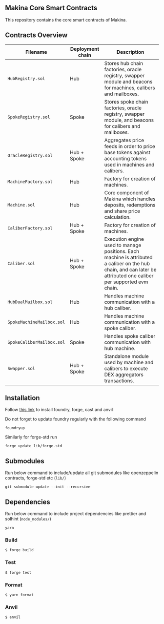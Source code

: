 ## Makina Core Smart Contracts

This repository contains the core smart contracts of Makina.

## Contracts Overview

| Filename | Deployment chain | Description |
| --- | --- | --- |
| `HubRegistry.sol` | Hub | Stores hub chain factories, oracle registry, swapper module and beacons for machines, calibers and mailboxes. |
| `SpokeRegistry.sol` | Spoke | Stores spoke chain factories, oracle registry, swapper module, and beacons for calibers and mailboxes. |
| `OracleRegistry.sol` | Hub + Spoke | Aggregates price feeds in order to price base tokens against accounting tokens used in machines and calibers. |
| `MachineFactory.sol` | Hub | Factory for creation of machines.
| `Machine.sol` | Hub | Core component of Makina which handles deposits, redemptions and share price calculation. |
| `CaliberFactory.sol` | Hub + Spoke | Factory for creation of machines. |
| `Caliber.sol` | Hub + Spoke | Execution engine used to manage positions. Each machine is attributed a caliber on the hub chain, and can later be attributed one caliber per supported evm chain. |
| `HubDualMailbox.sol` | Hub | Handles machine communication with a hub caliber. |
| `SpokeMachineMailbox.sol` | Hub | Handles machine communication with a spoke caliber. |
| `SpokeCaliberMailbox.sol` | Spoke | Handles spoke caliber communication with hub machine. |
| `Swapper.sol` | Hub + Spoke | Standalone module used by machine and calibers to execute DEX aggregators transactions. |

## Installation

Follow [this link](https://book.getfoundry.sh/getting-started/installation) to install foundry, forge, cast and anvil

Do not forget to update foundry regularly with the following command

```properties
foundryup
```

Similarly for forge-std run

```properties
forge update lib/forge-std
```

## Submodules

Run below command to include/update all git submodules like openzeppelin contracts, forge-std etc (`lib/`)

```properties
git submodule update --init --recursive
```

## Dependencies

Run below command to include project dependencies like prettier and solhint (`node_modules/`)

```properties
yarn
```

### Build

```shell
$ forge build
```

### Test

```shell
$ forge test
```

### Format

```shell
$ yarn format
```

### Anvil

```shell
$ anvil
```
